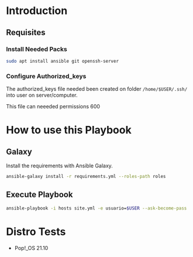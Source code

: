 # Introduction
## Requisites
### Install Needed Packs
```bash
sudo apt install ansible git openssh-server
```
### Configure Authorized_keys
The authorized_keys file needed been created on folder `/home/$USER/.ssh/` into user on server/computer.

This file can neeeded permissions 600
# How to use this Playbook
## Galaxy
Install the requirements with Ansible Galaxy.

```bash
ansible-galaxy install -r requirements.yml --roles-path roles
```
## Execute Playbook
```bash
ansible-playbook -i hosts site.yml -e usuario=$USER --ask-become-pass
```
# Distro Tests
- Pop!_OS 21.10